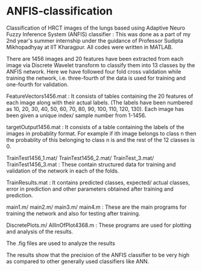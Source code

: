 # ANFIS-classification
Classification of HRCT images of the lungs based using Adaptive Neuro Fuzzy Inference System (ANFIS) classifier : This was done as a part of my 2nd year's summer internship under the guidance of Professor Sudipta Mikhopadhyay at IIT Kharagpur.
All codes were written in MATLAB.

There are 1456 images and 20 features have been extracted from each image via Discrete Wavelet transform to classify them into 13 classes by the ANFIS network. 
Here we have followed four fold cross validation while training the network, i.e. three-fourth of the data is used for training and one-fourth for validation.

FeatureVectors1456.mat : It consists of tables containing the 20 features of each image along with their actual labels. (The labels have been numbered as 10, 20, 30, 40, 50, 60, 70, 80, 90, 100, 110, 120, 130). 
Each image has been given a unique index/ sample number from 1-1456.

targetOutput1456.mat : It consists of a table containing the labels of the images in probablity format. 
For example if ith image belongs to class n then the probablity of this belonging to class n is  and the rest of the 12 classes is 0.

TrainTest1456_1.mat/ TrainTest1456_2.mat/ TrainTest_3.mat/ TrainTest1456_3.mat : These contain structured data for training and validation of the network in each of the folds. 

TrainResults.mat : It contains predicted classes, expected/ actual classes, error in prediction and other parameters obtained after training and prediction.

main1.m/ main2.m/ main3.m/ main4.m : These are the main programs for training the network and also for testing after training.

DiscretePlots.m/ AllInOfPlot4368.m : These programs are used for plotting and analysis of the results. 

The .fig files are used to analyze the results

The results show that the precision of the ANFIS classifier to be very high as compared to other generally used classifiers like ANN.
